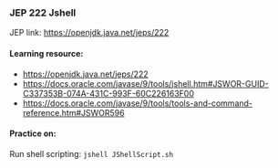 ### JEP 222 Jshell

JEP link: https://openjdk.java.net/jeps/222

#### Learning resource:
- https://openjdk.java.net/jeps/222
- https://docs.oracle.com/javase/9/tools/jshell.htm#JSWOR-GUID-C337353B-074A-431C-993F-60C226163F00
- https://docs.oracle.com/javase/9/tools/tools-and-command-reference.htm#JSWOR596

#### Practice on:
Run shell scripting: `jshell JShellScript.sh`
